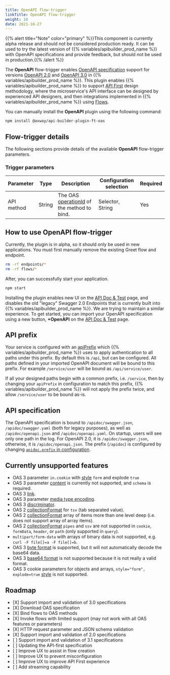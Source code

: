 ```yaml
---
title: OpenAPI flow-trigger
linkTitle: OpenAPI flow-trigger
weight: 10
date: 2021-10-27
---
```


{{% alert title="Note" color="primary" %}}This component is currently alpha release and should not be considered production ready. It can be used to try the latest version of {{% variables/apibuilder_prod_name %}} with OpenAPI specifications and provide feedback, but should not be used in production.{{% /alert %}}

The **OpenAPI** flow-trigger enables [OpenAPI specification](https://swagger.io/resources/open-api/) support for versions [OpenAPI 2.0](https://swagger.io/specification/v2/) and [OpenAPI 3.0](https://swagger.io/specification/) in {{% variables/apibuilder_prod_name %}}. This plugin enables {{% variables/apibuilder_prod_name %}} to support [API First](https://blog.axway.com/amplify-products/api-management/api-first-design) design methodology, where the microservice's API interface can be designed by experienced API designers, and then integrations implemented in {{% variables/apibuilder_prod_name %}} using [Flows](/docs/developer_guide/flows/).

You can manually install the **OpenAPI** plugin using the following command:

```bash
npm install @axway/api-builder-plugin-ft-oas
```

## Flow-trigger details

The following sections provide details of the available **OpenAPI** flow-trigger parameters.

### Trigger parameters

| Parameter | Type | Description | Configuration selection | Required |
| --- | --- | --- | --- | --- |
| API method | String | The OAS [operationId](https://swagger.io/specification/#operationObject) of the method to bind. | Selector, String | Yes |

## How to use OpenAPI flow-trigger

Currently, the plugin is in alpha, so it should only be used in new applications.  You must first manually remove the existing Greet flow and endpoint.

```bash
rm -rf endpoints/*
rm -rf flows/*
```

After, you can successfully start your application.

```bash
npm start
```

Installing the plugin enables new UI on the [API Doc & Test](/docs/developer_guide/console#api-doc-test-tab) page, and disables the old "legacy" Swagger 2.0 Endpoints that is currently built into {{% variables/apibuilder_prod_name %}}. We are trying to maintain a similar experience. To get started, you can import your OpenAPI specification using a new button, **+OpenAPI** on the [API Doc & Test](/docs/developer_guide/console#api-doc-test-tab) page.

## API prefix

Your service is configured with an [apiPrefix](/docs/developer_guide/project/configuration/project_configuration#apiprefix) which {{% variables/apibuilder_prod_name %}} uses to apply authentication to all paths under this prefix. By default this is `/api`, but can be configured.
All paths defined in your imported OpenAPI document will be bound to this prefix. For example `/service/user` will be bound as `/api/service/user`.

If all your designed paths begin with a common prefix, i.e. `/service`, then by changing your `apiPrefix` in configuration to match this prefix, {{% variables/apibuilder_prod_name %}} will not apply the prefix twice, and allow `/service/user` to be bound as-is.

## API specification

The OpenAPI specification is bound to `/apidoc/swagger.json`, `/apidoc/swagger.yaml` (both for legacy purposes), as well as `/apidoc/openapi.json` and `/apidoc/openapi.yaml`. On startup, users will see only one path in the log. For OpenAPI 2.0, it is `/apidoc/swagger.json`, otherwise, it is `/apidoc/openapi.json`.
The prefix (`/apidoc`) is configured by changing [`apidoc.prefix` in configuration](/docs/developer_guide/project/configuration/project_configuration#apidoc).

## Currently unsupported features

* OAS 3 parameter `in.cookie` with [style](https://github.com/OAI/OpenAPI-Specification/blob/main/versions/3.1.0.md#style-examples) `form` and explode `true`
* OAS 3 parameter [content](https://github.com/OAI/OpenAPI-Specification/blob/main/versions/3.1.0.md#parameterObject) is currently not supported, and `schema` is required.
* OAS 3 [link](https://github.com/OAI/OpenAPI-Specification/blob/main/versions/3.0.0.md#link-object).
* OAS 3 parameter [media type encoding](https://github.com/OAI/OpenAPI-Specification/blob/main/versions/3.0.0.md#encodingObject).
* OAS 3 [discriminator](https://github.com/OAI/OpenAPI-Specification/blob/main/versions/3.0.0.md#discriminatorObject).
* OAS 2 [collectionFormat](https://github.com/OAI/OpenAPI-Specification/blob/main/versions/2.0.md#fixed-fields-7) for `tsv` (tab separated value).
* OAS 2 [collectionFormat](https://github.com/OAI/OpenAPI-Specification/blob/main/versions/2.0.md#fixed-fields-7) array of items more than one level deep (i.e. does not support array of array items).
* OAS 2 [collectionFormat](https://github.com/OAI/OpenAPI-Specification/blob/main/versions/2.0.md#fixed-fields-7) `pipes` and `ssv` are not supported in `cookie`, `formData`, `header`, or `path` (only supported in `query`).
* `multipart/form-data` with arrays of binary data is not supported, e.g. `curl -F file[]=a -F file[]=b`.
* OAS 3 [byte format](https://github.com/OAI/OpenAPI-Specification/blob/main/versions/3.0.0.md#data-types) is supported, but it will not automatically decode the base64 data.
* OAS 3 [base64 format](https://github.com/OAI/OpenAPI-Specification/blob/main/versions/3.0.0.md#considerations-for-file-uploads) is not supported because it is not really a valid format.
* OAS 3 cookie parameters for objects and arrays, `style="form", explode=true` [style](https://github.com/OAI/OpenAPI-Specification/blob/main/versions/3.0.0.md#style-examples) is not supported.

## Roadmap

* \[X] Support import and validation of 3.0 specifications
* \[X] Download OAS specification
* \[X] Bind flows to OAS methods
* \[X] Invoke flows with limited support (may not work with all OAS features or parameters)
* \[X] HTTP request parameter and JSON schema validation
* \[X] Support import and validation of 2.0 specifications
* \[ ] Support import and validation of 3.1 specifications
* \[ ] Updating the API-first specification
* \[ ] Improve UX to assist in flow creation
* \[ ] Improve UX to prevent misconfiguration
* \[ ] Improve UX to improve API First experience
* \[ ] Add streaming capability
